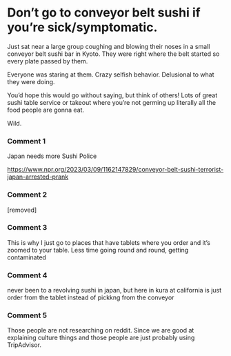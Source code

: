 # Don’t go to conveyor belt sushi if you’re sick/symptomatic.

Just sat near a large group coughing and blowing their noses in a small conveyor belt sushi bar in Kyoto. They were right where the belt started so every plate passed by them. 

Everyone was staring at them. Crazy selfish behavior. Delusional to what they were doing.

You’d hope this would go without saying, but think of others! Lots of great sushi table service or takeout where you’re not germing up literally all the food people are gonna eat.

Wild.

### Comment 1

Japan needs  more Sushi Police 

https://www.npr.org/2023/03/09/1162147829/conveyor-belt-sushi-terrorist-japan-arrested-prank

### Comment 2

[removed]

### Comment 3

This is why I just go to places that have tablets where you order and it’s zoomed to your table. Less time going round and round, getting contaminated

### Comment 4

never been to a revolving sushi in japan, but here in kura at california is just order from the tablet instead of pickkng from the conveyor

### Comment 5

Those people are not researching on reddit. Since we are good at explaining culture things and those people are just probably using TripAdvisor.

